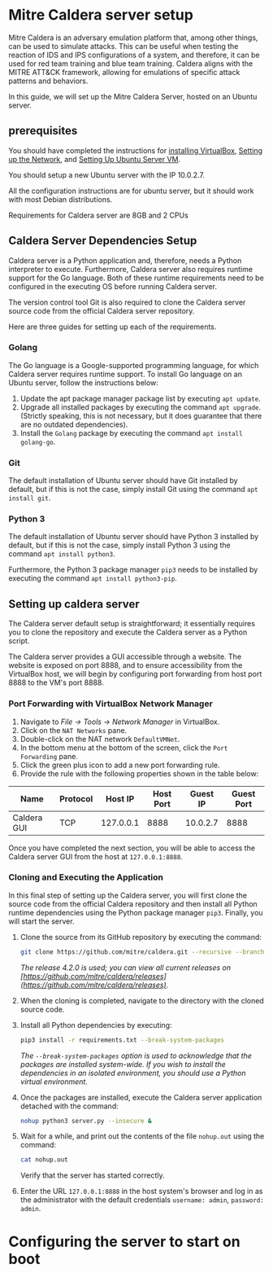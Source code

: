 # Mitre Caldera server setup
Mitre Caldera is an adversary emulation platform that, among other things, can be used to simulate attacks. This can be useful when testing the reaction of IDS and IPS configurations of a system, and therefore, it can be used for red team training and blue team training. Caldera aligns with the MITRE ATT&CK framework, allowing for emulations of specific attack patterns and behaviors.

In this guide, we will set up the Mitre Caldera Server, hosted on an Ubuntu server.

## prerequisites 
You should have completed the instructions for [installing VirtualBox](./EnviromentSetup.md#install-virtual-box), [Setting up the Network](./EnviromentSetup.md#setting-up-the-network), and [Setting Up Ubuntu Server VM](./EnviromentSetup.md#setting-up-ubuntu-server-vm).

You should setup a new Ubuntu server with the IP 10.0.2.7.

All the configuration instructions are for ubuntu server, but it should work with most Debian distributions.
  
Requirements for Caldera server are 8GB and 2 CPUs

## Caldera Server Dependencies Setup

Caldera server is a Python application and, therefore, needs a Python interpreter to execute. Furthermore, Caldera server also requires runtime support for the Go language. Both of these runtime requirements need to be configured in the executing OS before running Caldera server.

The version control tool Git is also required to clone the Caldera server source code from the official Caldera server repository.

Here are three guides for setting up each of the requirements.

### Golang
The Go language is a Google-supported programming language, for which Caldera server requires runtime support. To install Go language on an Ubuntu server, follow the instructions below:

1. Update the apt package manager package list by executing `apt update`.
2. Upgrade all installed packages by executing the command `apt upgrade`. (Strictly speaking, this is not necessary, but it does guarantee that there are no outdated dependencies).
3. Install the `Golang` package by executing the command `apt install golang-go`.

### Git
The default installation of Ubuntu server should have Git installed by default, but if this is not the case, simply install Git using the command `apt install git`.

### Python 3
The default installation of Ubuntu server should have Python 3 installed by default, but if this is not the case, simply install Python 3 using the command `apt install python3`.

Furthermore, the Python 3 package manager `pip3` needs to be installed by executing the command `apt install python3-pip`.
  
## Setting up caldera server
The Caldera server default setup is straightforward; it essentially requires you to clone the repository and execute the Caldera server as a Python script.

The Caldera server provides a GUI accessible through a website. The website is exposed on port 8888, and to ensure accessibility from the VirtualBox host, we will begin by configuring port forwarding from host port 8888 to the VM's port 8888.

### Port Forwarding with VirtualBox Network Manager

1. Navigate to _File -> Tools -> Network Manager_ in VirtualBox.
2. Click on the `NAT Networks` pane.
3. Double-click on the NAT network `DefaultVMNet`.
4. In the bottom menu at the bottom of the screen, click the `Port Forwarding` pane.
5. Click the green plus icon to add a new port forwarding rule.
6. Provide the rule with the following properties shown in the table below:

  | Name        | Protocol | Host IP    | Host Port | Guest IP | Guest Port |
  | ----------- | -------- | ---------- | --------- | -------- | ---------- |
  | Caldera GUI | TCP      | 127.0.0.1  | 8888      | 10.0.2.7 | 8888       |

  Once you have completed the next section, you will be able to access the Caldera server GUI from the host at `127.0.0.1:8888`.

### Cloning and Executing the Application

In this final step of setting up the Caldera server, you will first clone the source code from the official Caldera repository and then install all Python runtime dependencies using the Python package manager `pip3`. Finally, you will start the server.

1. Clone the source from its GitHub repository by executing the command:
   ```bash
   git clone https://github.com/mitre/caldera.git --recursive --branch 4.2.0
   ```
   _The release 4.2.0 is used; you can view all current releases on [https://github.com/mitre/caldera/releases](https://github.com/mitre/caldera/releases)._

2. When the cloning is completed, navigate to the directory with the cloned source code.
3. Install all Python dependencies by executing:
   ```bash
   pip3 install -r requirements.txt --break-system-packages
   ```
   _The `--break-system-packages` option is used to acknowledge that the packages are installed system-wide. If you wish to install the dependencies in an isolated environment, you should use a Python virtual environment._

4. Once the packages are installed, execute the Caldera server application detached with the command:
   ```bash
   nohup python3 server.py --insecure &
   ```

5. Wait for a while, and print out the contents of the file `nohup.out` using the command:
   ```bash
   cat nohup.out
   ```
   Verify that the server has started correctly.

6. Enter the URL `127.0.0.1:8888` in the host system's browser and log in as the administrator with the default credentials `username: admin`, `password: admin`.

# Configuring the server to start on boot